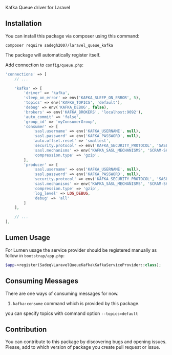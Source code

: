 Kafka Queue driver for Laravel

## Installation

You can install this package via composer using this command:

```
composer require sadegh2007/laravel_queue_kafka
```

The package will automatically register itself.

Add connection to `config/queue.php`:

```php
'connections' => [
    // ...

    'kafka' => [
        'driver' => 'kafka',
        'sleep_on_error' => env('KAFKA_SLEEP_ON_ERROR', 5),
        'topics' => env('KAFKA_TOPICS', 'default'),
        'debug' => env('KAFKA_DEBUG', false),
        'brokers' => env('KAFKA_BROKERS', 'localhost:9092'),
        'auto_commit' => 'false',
        'group_id' => 'myConsumerGroup',
        'consumer' => [
            'sasl.username' => env('KAFKA_USERNAME', null),
            'sasl.password' => env('KAFKA_PASSWORD', null),
            'auto.offset.reset' => 'smallest',
            'security.protocol' => env('KAFKA_SECURITY_PROTOCOL', 'SASL_SSL'),
            'sasl.mechanisms' => env('KAFKA_SASL_MECHANISMS', 'SCRAM-SHA-256'),
            'compression.type' => 'gzip',
        ],
        'producer' => [
            'sasl.username' => env('KAFKA_USERNAME', null),
            'sasl.password' => env('KAFKA_PASSWORD', null),
            'security.protocol' => env('KAFKA_SECURITY_PROTOCOL', 'SASL_SSL'),
            'sasl.mechanisms' => env('KAFKA_SASL_MECHANISMS', 'SCRAM-SHA-256'),
            'compression.type' => 'gzip',
            'log_level' => LOG_DEBUG,
            'debug' => 'all'
        ]
    ],

    // ...
],
```

## Lumen Usage

For Lumen usage the service provider should be registered manually as follow in `bootstrap/app.php`:

```php
$app->register(Sadeq\LaravelQueueKafka\KafkaServiceProvider::class);
```

## Consuming Messages

There are one ways of consuming messages for now.

1. `kafka:consume` command which is provided by this package.

you can specify topics with command option `--topics=default`

## Contribution

You can contribute to this package by discovering bugs and opening issues. Please, add to which version of package you create pull request or issue.